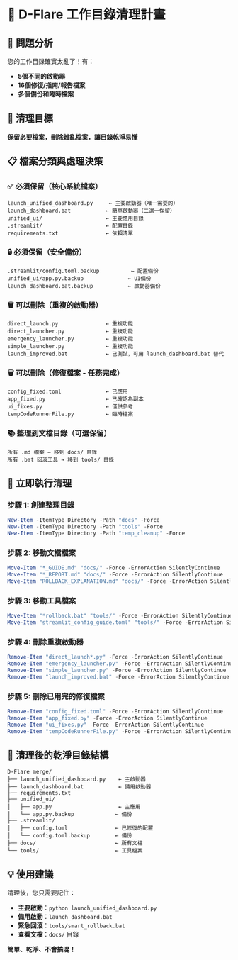 # 🧹 D-Flare 工作目錄清理計畫

## 🚨 問題分析
您的工作目錄確實太亂了！有：
- **5個不同的啟動器**
- **16個修復/指南/報告檔案**  
- **多個備份和臨時檔案**

## 🎯 清理目標
**保留必要檔案，刪除雜亂檔案，讓目錄乾淨易懂**

## 📋 檔案分類與處理決策

### ✅ 必須保留（核心系統檔案）
```
launch_unified_dashboard.py     ← 主要啟動器（唯一需要的）
launch_dashboard.bat           ← 簡單啟動器（二選一保留）
unified_ui/                    ← 主要應用目錄
.streamlit/                    ← 配置目錄
requirements.txt               ← 依賴清單
```

### 🔒 必須保留（安全備份）
```
.streamlit/config.toml.backup          ← 配置備份
unified_ui/app.py.backup              ← UI備份  
launch_dashboard.bat.backup           ← 啟動器備份
```

### 🗑️ 可以刪除（重複的啟動器）
```
direct_launch.py               ← 重複功能
direct_launcher.py             ← 重複功能
emergency_launcher.py          ← 重複功能
simple_launcher.py             ← 重複功能
launch_improved.bat            ← 已測試，可用 launch_dashboard.bat 替代
```

### 🗑️ 可以刪除（修復檔案 - 任務完成）
```
config_fixed.toml              ← 已應用
app_fixed.py                   ← 已確認為副本
ui_fixes.py                    ← 僅供參考
tempCodeRunnerFile.py          ← 臨時檔案
```

### 📚 整理到文檔目錄（可選保留）
```
所有 .md 檔案 → 移到 docs/ 目錄
所有 .bat 回滾工具 → 移到 tools/ 目錄
```

## 🚀 立即執行清理

### 步驟 1: 創建整理目錄
```powershell
New-Item -ItemType Directory -Path "docs" -Force
New-Item -ItemType Directory -Path "tools" -Force  
New-Item -ItemType Directory -Path "temp_cleanup" -Force
```

### 步驟 2: 移動文檔檔案
```powershell
Move-Item "*_GUIDE.md" "docs/" -Force -ErrorAction SilentlyContinue
Move-Item "*_REPORT.md" "docs/" -Force -ErrorAction SilentlyContinue
Move-Item "ROLLBACK_EXPLANATION.md" "docs/" -Force -ErrorAction SilentlyContinue
```

### 步驟 3: 移動工具檔案
```powershell
Move-Item "*rollback.bat" "tools/" -Force -ErrorAction SilentlyContinue
Move-Item "streamlit_config_guide.toml" "tools/" -Force -ErrorAction SilentlyContinue
```

### 步驟 4: 刪除重複啟動器
```powershell
Remove-Item "direct_launch*.py" -Force -ErrorAction SilentlyContinue
Remove-Item "emergency_launcher.py" -Force -ErrorAction SilentlyContinue  
Remove-Item "simple_launcher.py" -Force -ErrorAction SilentlyContinue
Remove-Item "launch_improved.bat" -Force -ErrorAction SilentlyContinue
```

### 步驟 5: 刪除已用完的修復檔案
```powershell
Remove-Item "config_fixed.toml" -Force -ErrorAction SilentlyContinue
Remove-Item "app_fixed.py" -Force -ErrorAction SilentlyContinue
Remove-Item "ui_fixes.py" -Force -ErrorAction SilentlyContinue
Remove-Item "tempCodeRunnerFile.py" -Force -ErrorAction SilentlyContinue
```

## 🎯 清理後的乾淨目錄結構

```
D-Flare merge/
├── launch_unified_dashboard.py    ← 主啟動器
├── launch_dashboard.bat           ← 備用啟動器
├── requirements.txt
├── unified_ui/
│   ├── app.py                     ← 主應用
│   └── app.py.backup             ← 備份
├── .streamlit/
│   ├── config.toml               ← 已修復的配置
│   └── config.toml.backup        ← 備份
├── docs/                         ← 所有文檔
└── tools/                        ← 工具檔案
```

## 💡 使用建議

清理後，您只需要記住：
- **主要啟動**：`python launch_unified_dashboard.py`
- **備用啟動**：`launch_dashboard.bat`
- **緊急回滾**：`tools/smart_rollback.bat`
- **查看文檔**：`docs/` 目錄

**簡單、乾淨、不會搞混！**